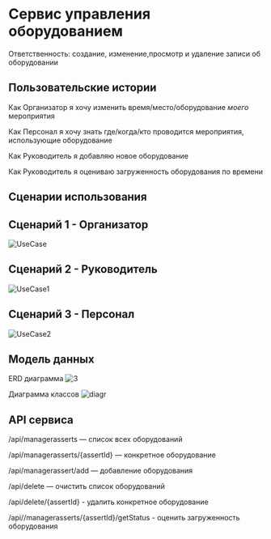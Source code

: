 # Сервис управления оборудованием

Ответственность: создание, изменение,просмотр и удаление записи об оборудовании

## Пользовательские истории

Как Организатор я хочу изменить время/место/оборудование _моего_ мероприятия

Как Персонал я хочу знать где/когда/кто проводится мероприятия, использующие оборудование

Как Руководитель я добавляю новое оборудование
 
Как Руководитель я оцениваю загруженность оборудования по времени 

## Сценарии использования
## Сценарий 1 - Организатор
![UseCase](https://user-images.githubusercontent.com/73663755/163998961-d030eb2f-1e28-4b37-9ba5-9b4064218da3.jpg)

## Сценарий 2 - Руководитель
![UseCase1](https://user-images.githubusercontent.com/73663755/163998976-92026057-729a-4a6b-9373-bd68a33312c1.jpg)

## Сценарий 3 - Персонал
![UseCase2](https://user-images.githubusercontent.com/73663755/163999555-1406a7d6-cca3-410d-b640-f32bd0bc1bf1.jpg)

## Модель данных
ERD диаграмма
![3](https://user-images.githubusercontent.com/73663755/163939504-2811ad5e-5f64-44b2-afd6-2f9b07c897b4.jpg)


Диаграмма классов
![diagr](https://user-images.githubusercontent.com/73663755/163938651-088f032d-394e-483b-858d-81ed210b78e6.jpeg)

## API сервиса
/api/managerasserts — список всех оборудований

/api/managerasserts/{assertId} — конкретное оборудование

/api/managerassert/add — добавление оборудования

/api/delete — очистить список оборудований

/api/delete/{assertId} - удалить конкретное оборудование

/api//managerasserts/{assertId}/getStatus - оценить загруженность оборудования
